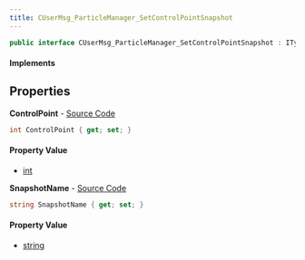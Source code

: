 ```yaml
---
title: CUserMsg_ParticleManager_SetControlPointSnapshot
---
```


```csharp
public interface CUserMsg_ParticleManager_SetControlPointSnapshot : ITypedProtobuf<CUserMsg_ParticleManager_SetControlPointSnapshot>, INativeHandle
```

#### Implements

## Properties

**ControlPoint** - [Source Code](https://github.com/swiftly-solution/swiftlys2/blob/master/managed/src/SwiftlyS2.Generated/Protobufs/Interfaces/CUserMsg_ParticleManager_SetControlPointSnapshot.cs#L13)

```csharp
int ControlPoint { get; set; }
```

#### Property Value

- [int](https://learn.microsoft.com/dotnet/api/system.int32)

**SnapshotName** - [Source Code](https://github.com/swiftly-solution/swiftlys2/blob/master/managed/src/SwiftlyS2.Generated/Protobufs/Interfaces/CUserMsg_ParticleManager_SetControlPointSnapshot.cs#L16)

```csharp
string SnapshotName { get; set; }
```

#### Property Value

- [string](https://learn.microsoft.com/dotnet/api/system.string)

